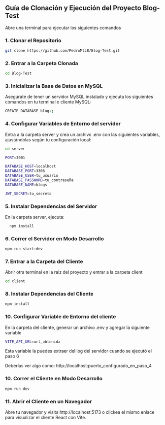 
## Guía de Clonación y Ejecución del Proyecto Blog-Test

Abre una terminal para ejecutar los siguientes comandos

### 1. Clonar el Repositorio
```bash
git clone https://github.com/PedroMtz8/Blog-Test.git
```

### 2. Entrar a la Carpeta Clonada
```bash
cd Blog-Test
```

### 3. Inicializar la Base de Datos en MySQL
Asegúrate de tener un servidor MySQL instalado y ejecuta los siguientes comandos en tu terminal o cliente MySQL:
```bash
CREATE DATABASE blogs;
```

### 4. Configurar Variables de Entorno del servidor
Entra a la carpeta server y crea un archivo .env con las siguientes variables, ajustándolas según tu configuración local:
```bash
cd server

PORT=3001

DATABASE_HOST=localhost
DATABASE_PORT=3306
DATABASE_USER=tu_usuario
DATABASE_PASSWORD=tu_contraseña
DATABASE_NAME=blogs

JWT_SECRET=tu_secreto
```
### 5. Instalar Dependencias del Servidor
En la carpeta server, ejecuta:
```bash
  npm install
```

### 6. Correr el Servidor en Modo Desarrollo
```bash
npm run start:dev
```

### 7. Entrar a la Carpeta del Cliente
Abrir otra terminal en la raiz del proyecto y entrar a la carpeta client
```bash
cd client
```

### 8. Instalar Dependencias del Cliente
```bash
npm install
```

### 10. Configurar Variable de Entorno del cliente
En la carpeta del cliente, generar un archivo .env y agregar la siguiente variable
```bash
VITE_API_URL=url_obtenida
```
Esta variable la puedes extraer del log del servidor cuando se ejecutó el paso 6

Deberías ver algo como: http://localhost:puerto_configurado_en_paso_4

### 10. Correr el Cliente en Modo Desarrollo 
```bash
npm run dev
```

### 11. Abrir el Cliente en un Navegador
Abre tu navegador y visita http://localhost:5173 o clickea el mismo enlace para visualizar el cliente React con Vite.

